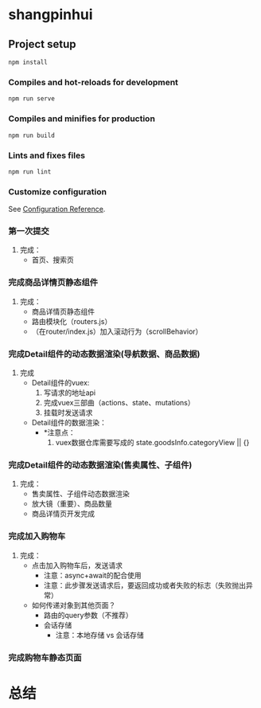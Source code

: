 # shangpinhui

## Project setup
```
npm install
```

### Compiles and hot-reloads for development
```
npm run serve
```

### Compiles and minifies for production
```
npm run build
```

### Lints and fixes files
```
npm run lint
```

### Customize configuration
See [Configuration Reference](https://cli.vuejs.org/config/).

### 第一次提交
1. 完成：
    * 首页、搜索页

 ### 完成商品详情页静态组件
 1. 完成：
    * 商品详情页静态组件
    * 路由模块化（routers.js）
    * （在router/index.js）加入滚动行为（scrollBehavior）

### 完成Detail组件的动态数据渲染(导航数据、商品数据)
1. 完成
    * Detail组件的vuex:
        1. 写请求的地址api
        2. 完成vuex三部曲（actions、state、mutations）
        3. 挂载时发送请求
    * Detail组件的数据渲染：
        * *注意点：
            1. vuex数据仓库需要写成的 state.goodsInfo.categoryView || {}
### 完成Detail组件的动态数据渲染(售卖属性、子组件)
1. 完成：
    * 售卖属性、子组件动态数据渲染
    * 放大镜（重要）、商品数量
    * 商品详情页开发完成
### 完成加入购物车
1. 完成：
    * 点击加入购物车后，发送请求
        + 注意：async+await的配合使用
        + 注意：此步骤发送请求后，要返回成功或者失败的标志（失败抛出异常）
    * 如何传递对象到其他页面？
        - 路由的query参数（不推荐）
        - 会话存储 
            * 注意：本地存储 vs 会话存储
### 完成购物车静态页面
# 总结

